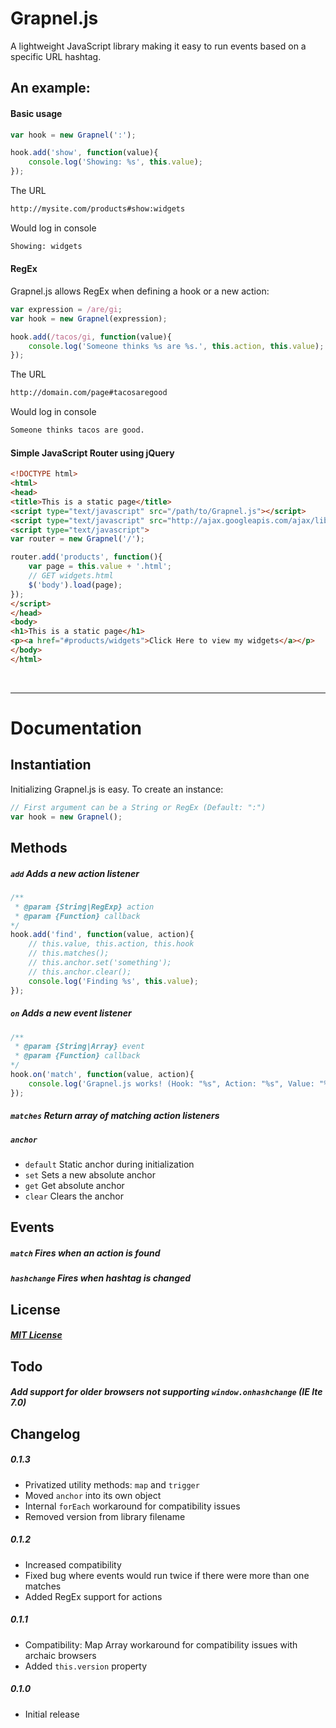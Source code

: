 Grapnel.js
==========

A lightweight JavaScript library making it easy to run events based on a specific URL hashtag.

## An example:

#### Basic usage

```javascript
var hook = new Grapnel(':');

hook.add('show', function(value){
    console.log('Showing: %s', this.value);
});
```

The URL
```bash
http://mysite.com/products#show:widgets
```

Would log in console

```bash
Showing: widgets
```

#### RegEx

Grapnel.js allows RegEx when defining a hook or a new action:

```javascript
var expression = /are/gi;
var hook = new Grapnel(expression);

hook.add(/tacos/gi, function(value){
    console.log('Someone thinks %s are %s.', this.action, this.value);
});
```

The URL
```bash
http://domain.com/page#tacosaregood
```

Would log in console

```bash
Someone thinks tacos are good.
```

#### Simple JavaScript Router using jQuery

```html
<!DOCTYPE html>
<html>
<head>
<title>This is a static page</title>
<script type="text/javascript" src="/path/to/Grapnel.js"></script>
<script type="text/javascript" src="http://ajax.googleapis.com/ajax/libs/jquery/1.8.2/jquery.min.js"></script>
<script type="text/javascript">
var router = new Grapnel('/');

router.add('products', function(){
    var page = this.value + '.html';
    // GET widgets.html
    $('body').load(page);
});
</script>
</head>
<body>
<h1>This is a static page</h1>
<p><a href="#products/widgets">Click Here to view my widgets</a></p>
</body>
</html>
```

&nbsp;

***

# Documentation

## Instantiation
Initializing Grapnel.js is easy. To create an instance:
```javascript
// First argument can be a String or RegEx (Default: ":")
var hook = new Grapnel();
```

## Methods
##### `add` Adds a new action listener
```javascript
/**
 * @param {String|RegExp} action
 * @param {Function} callback
*/
hook.add('find', function(value, action){
    // this.value, this.action, this.hook
    // this.matches();
    // this.anchor.set('something');
    // this.anchor.clear();
    console.log('Finding %s', this.value);
});
```

##### `on` Adds a new event listener
```javascript
/**
 * @param {String|Array} event
 * @param {Function} callback
*/
hook.on('match', function(value, action){
    console.log('Grapnel.js works! (Hook: "%s", Action: "%s", Value: "%s")', this.hook, action, value);
});
```
##### `matches` Return array of matching action listeners
##### `anchor`
* `default` Static anchor during initialization
* `set` Sets a new absolute anchor
* `get` Get absolute anchor
* `clear` Clears the anchor

## Events

##### `match` Fires when an action is found
##### `hashchange` Fires when hashtag is changed

## License
##### [MIT License](http://opensource.org/licenses/MIT)

## Todo

##### Add support for older browsers not supporting `window.onhashchange` (IE lte 7.0)

## Changelog

##### 0.1.3
* Privatized utility methods: `map` and `trigger`
* Moved `anchor` into its own object
* Internal `forEach` workaround for compatibility issues
* Removed version from library filename

##### 0.1.2
* Increased compatibility
* Fixed bug where events would run twice if there were more than one matches
* Added RegEx support for actions

##### 0.1.1
* Compatibility: Map Array workaround for compatibility issues with archaic browsers
* Added `this.version` property

##### 0.1.0
* Initial release
